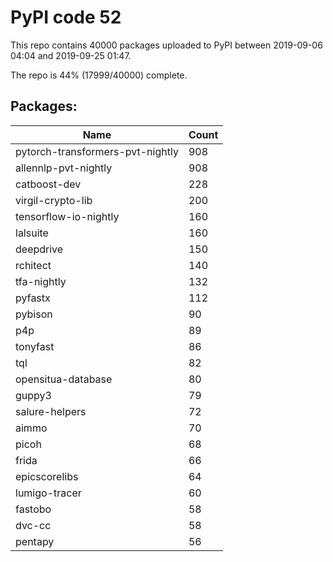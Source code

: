 # PyPI code 52

This repo contains 40000 packages uploaded to PyPI between 
2019-09-06 04:04 and 2019-09-25 01:47.

The repo is 44% (17999/40000) complete.

## Packages:

| Name  | Count |
| ----- | ----- |
| pytorch-transformers-pvt-nightly | 908 |
| allennlp-pvt-nightly | 908 |
| catboost-dev | 228 |
| virgil-crypto-lib | 200 |
| tensorflow-io-nightly | 160 |
| lalsuite | 160 |
| deepdrive | 150 |
| rchitect | 140 |
| tfa-nightly | 132 |
| pyfastx | 112 |
| pybison | 90 |
| p4p | 89 |
| tonyfast | 86 |
| tql | 82 |
| opensitua-database | 80 |
| guppy3 | 79 |
| salure-helpers | 72 |
| aimmo | 70 |
| picoh | 68 |
| frida | 66 |
| epicscorelibs | 64 |
| lumigo-tracer | 60 |
| fastobo | 58 |
| dvc-cc | 58 |
| pentapy | 56 |


